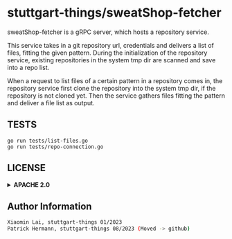 # stuttgart-things/sweatShop-fetcher

sweatShop-fetcher is a gRPC server, which hosts a repository service.

This service takes in a git repository url, credentials and delivers a list of files, fitting the given pattern.
During the initialization of the repository service, existing repositories in the system tmp dir are scanned and save into a repo list.

When a request to list files of a certain pattern in a repository comes in, the repository service first clone the repository into the system tmp dir, if the repository is not cloned yet. Then the service gathers files fitting the pattern and deliver a file list as output.

## TESTS

```
go run tests/list-files.go
go run tests/repo-connection.go
```

## LICENSE

<details><summary><b>APACHE 2.0</b></summary>

Copyright 2023 Xiaomin Lai.

Licensed under the Apache License, Version 2.0 (the "License");
you may not use this file except in compliance with the License.
You may obtain a copy of the License at

    http://www.apache.org/licenses/LICENSE-2.0

Unless required by applicable law or agreed to in writing, software
distributed under the License is distributed on an "AS IS" BASIS,
WITHOUT WARRANTIES OR CONDITIONS OF ANY KIND, either express or implied.
See the License for the specific language governing permissions and
limitations under the License.

</details>

Author Information
------------------
```bash
Xiaomin Lai, stuttgart-things 01/2023
Patrick Hermann, stuttgart-things 08/2023 (Moved -> github)
```